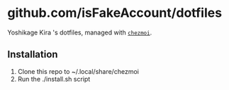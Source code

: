 # github.com/isFakeAccount/dotfiles

Yoshikage Kira 's dotfiles, managed with [`chezmoi`](https://github.com/twpayne/chezmoi).

## Installation

1. Clone this repo to ~/.local/share/chezmoi
2. Run the ./install.sh script
